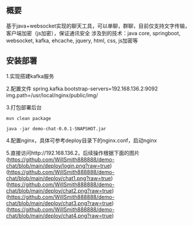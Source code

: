 ## 概要

基于java+websocket实现的聊天工具，可以单聊，群聊，目前仅支持文字传输，客户端加密（js加密），保证通讯安全
涉及到的技术：java core, springboot, websocket, kafka, ehcache, jquery, html, css, js加密等


## 安装部署

1.实现搭建kafka服务

2.配置文件
   spring.kafka.bootstrap-servers=192.168.136.2:9092
   img.path=/usr/local/nginx/public/img/

3.打包部署后台
```
mvn clean package

java -jar demo-chat-0.0.1-SNAPSHOT.jar
```

4.配置nginx，具体可参考deploy目录下的nginx.conf，启动nginx

5.直接访问http://192.168.136.2，后续操作根据下面的图片
(https://github.com/WillSmith888888/demo-chat/blob/main/deploy/login.png?raw=true)
(https://github.com/WillSmith888888/demo-chat/blob/main/deploy/chat1.png?raw=true)
(https://github.com/WillSmith888888/demo-chat/blob/main/deploy/chat2.png?raw=true)
(https://github.com/WillSmith888888/demo-chat/blob/main/deploy/chat3.png?raw=true)
(https://github.com/WillSmith888888/demo-chat/blob/main/deploy/chat4.png?raw=true)
